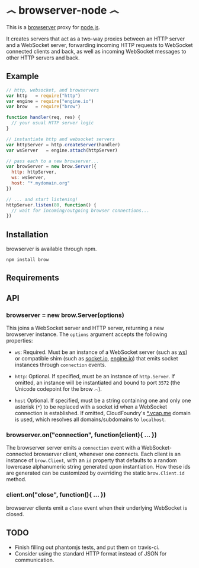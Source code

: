 ෴ browserver-node ෴
======================

This is a [browserver](http://browserver.org) proxy for [node.js](http://nodejs.org).

It creates servers that act as a two-way proxies between an HTTP server and a WebSocket server, forwarding incoming HTTP requests to WebSocket connected clients and back, as well as incoming WebSocket messages to other HTTP servers and back.

Example
-------

```javascript
// http, websocket, and browservers
var http   = require("http")
var engine = require("engine.io")
var brow   = require("brow")

function handler(req, res) {
  // your usual HTTP server logic
}

// instantiate http and websocket servers
var httpServer = http.createServer(handler)
var wsServer   = engine.attach(httpServer)

// pass each to a new browserver...
var browServer = new brow.Server({
  http: httpServer,
  ws: wsServer,
  host: "*.mydomain.org"
})

// ... and start listening!
httpServer.listen(80, function() {
  // wait for incoming/outgoing browser connections...
})
```

Installation
------------

browserver is available through npm.

`npm install brow`

Requirements
------------

API
---

### browserver = new brow.Server(options)

This joins a WebSocket server and HTTP server, returning a new browserver instance. The `options` argument accepts the following properties:

- `ws`: Required. Must be an instance of a WebSocket server (such as [ws](https://github.com/einaros/ws)) or compatible shim (such as [socket.io](https://github.com/learnboost/engine.io), [engine.io](https://github.com/learnboost/socket.io)) that emits socket instances through `connection` events.

- `http`: Optional. If specified, must be an instance of `http.Server`. If omitted, an instance will be instantiated and bound to port `3572` (the Unicode codepoint for the brow `෴`).

- `host` Optional. If specified, must be a string containing one and only one asterisk (`*`) to be replaced with a socket id when a WebSocket connection is established. If omitted, CloudFoundry's [*.vcap.me](https://github.com/cloudfoundry/vcap/) domain is used, which resolves all domains/subdomains to `localhost`.

### browserver.on("connection", function(client){ ... })

The browserver server emits a `connection` event with a WebSocket-connected browserver client, whenever one connects. Each client is an instance of `brow.Client`, with an `id` property that defaults to a random lowercase alphanumeric string generated upon instantiation. How these ids are generated can be customized by overriding the static `brow.Client.id` method.

### client.on("close", function(){ ... })

browserver clients emit a `close` event when their underlying WebSocket is closed.

TODO
----

- Finish filling out phantomjs tests, and put them on travis-ci.
- Consider using the standard HTTP format instead of JSON for communication.
